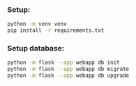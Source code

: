 ### Setup:
``` sh
python -m venv venv
pip install -r requirements.txt
```

### Setup database:
``` sh
python -m flask --app webapp db init
python -m flask --app webapp db migrate
python -m flask --app webapp db upgrade
```